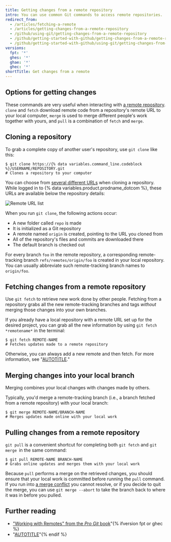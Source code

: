 ```yaml
---
title: Getting changes from a remote repository
intro: You can use common Git commands to access remote repositories.
redirect_from:
  - /articles/fetching-a-remote
  - /articles/getting-changes-from-a-remote-repository
  - /github/using-git/getting-changes-from-a-remote-repository
  - /github/getting-started-with-github/getting-changes-from-a-remote-repository
  - /github/getting-started-with-github/using-git/getting-changes-from-a-remote-repository
versions:
  fpt: '*'
  ghes: '*'
  ghae: '*'
  ghec: '*'
shortTitle: Get changes from a remote
---
```

## Options for getting changes

These commands are very useful when interacting with [a remote repository](/get-started/getting-started-with-git/about-remote-repositories). `clone` and `fetch` download remote code from a repository's remote URL to your local computer, `merge` is used to merge different people's work together with yours, and `pull` is a combination of `fetch` and `merge`.

## Cloning a repository

To grab a complete copy of another user's repository, use `git clone` like this:

```shell
$ git clone https://{% data variables.command_line.codeblock %}/USERNAME/REPOSITORY.git
# Clones a repository to your computer
```

You can choose from [several different URLs](/get-started/getting-started-with-git/about-remote-repositories) when cloning a repository. While logged in to {% data variables.product.prodname_dotcom %}, these URLs are available below the repository details:

![Remote URL list](/assets/images/help/repository/remotes-url.png)

When you run `git clone`, the following actions occur:
- A new folder called `repo` is made
- It is initialized as a Git repository
- A remote named `origin` is created, pointing to the URL you cloned from
- All of the repository's files and commits are downloaded there
- The default branch is checked out

For every branch `foo` in the remote repository, a corresponding remote-tracking branch
`refs/remotes/origin/foo` is created in your local repository. You can usually abbreviate
such remote-tracking branch names to `origin/foo`.

## Fetching changes from a remote repository

Use `git fetch` to retrieve new work done by other people. Fetching from a repository grabs all the new remote-tracking branches and tags *without* merging those changes into your own branches.

If you already have a local repository with a remote URL set up for the desired project, you can grab all the new information by using `git fetch *remotename*` in the terminal:

```shell
$ git fetch REMOTE-NAME
# Fetches updates made to a remote repository
```

Otherwise, you can always add a new remote and then fetch. For more information, see "[AUTOTITLE](/get-started/getting-started-with-git/managing-remote-repositories)."

## Merging changes into your local branch

Merging combines your local changes with changes made by others.

Typically, you'd merge a remote-tracking branch (i.e., a branch fetched from a remote repository) with your local branch:

```shell
$ git merge REMOTE-NAME/BRANCH-NAME
# Merges updates made online with your local work
```

## Pulling changes from a remote repository

`git pull` is a convenient shortcut for completing both `git fetch` and `git merge `in the same command:

```shell
$ git pull REMOTE-NAME BRANCH-NAME
# Grabs online updates and merges them with your local work
```

Because `pull` performs a merge on the retrieved changes, you should ensure that
your local work is committed before running the `pull` command. If you run into
[a merge conflict](/pull-requests/collaborating-with-pull-requests/addressing-merge-conflicts/resolving-a-merge-conflict-using-the-command-line)
you cannot resolve, or if you decide to quit the merge, you can use `git merge --abort`
to take the branch back to where it was in before you pulled.

## Further reading

- ["Working with Remotes" from the _Pro Git_ book](https://git-scm.com/book/en/Git-Basics-Working-with-Remotes)"{% ifversion fpt or ghec %}
- "[AUTOTITLE](/get-started/using-github/troubleshooting-connectivity-problems)"{% endif %}
